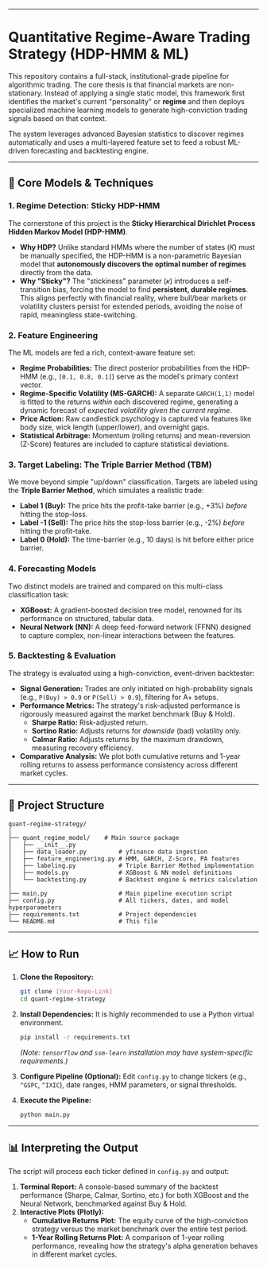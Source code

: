 -----

# Quantitative Regime-Aware Trading Strategy (HDP-HMM & ML)

This repository contains a full-stack, institutional-grade pipeline for algorithmic trading. The core thesis is that financial markets are non-stationary. Instead of applying a single static model, this framework first identifies the market's current "personality" or **regime** and then deploys specialized machine learning models to generate high-conviction trading signals based on that context.

The system leverages advanced Bayesian statistics to discover regimes automatically and uses a multi-layered feature set to feed a robust ML-driven forecasting and backtesting engine.

-----

## 🚀 Core Models & Techniques

### 1\. Regime Detection: Sticky HDP-HMM

The cornerstone of this project is the **Sticky Hierarchical Dirichlet Process Hidden Markov Model (HDP-HMM)**.

  * **Why HDP?** Unlike standard HMMs where the number of states ($K$) must be manually specified, the HDP-HMM is a non-parametric Bayesian model that **autonomously discovers the optimal number of regimes** directly from the data.
  * **Why "Sticky"?** The "stickiness" parameter ($\kappa$) introduces a self-transition bias, forcing the model to find **persistent, durable regimes**. This aligns perfectly with financial reality, where bull/bear markets or volatility clusters persist for extended periods, avoiding the noise of rapid, meaningless state-switching.

### 2\. Feature Engineering

The ML models are fed a rich, context-aware feature set:

  * **Regime Probabilities:** The direct posterior probabilities from the HDP-HMM (e.g., `[0.1, 0.8, 0.1]`) serve as the model's primary context vector.
  * **Regime-Specific Volatility (MS-GARCH):** A separate `GARCH(1,1)` model is fitted to the returns *within* each discovered regime, generating a dynamic forecast of *expected volatility given the current regime*.
  * **Price Action:** Raw candlestick psychology is captured via features like body size, wick length (upper/lower), and overnight gaps.
  * **Statistical Arbitrage:** Momentum (rolling returns) and mean-reversion (Z-Score) features are included to capture statistical deviations.

### 3\. Target Labeling: The Triple Barrier Method (TBM)

We move beyond simple "up/down" classification. Targets are labeled using the **Triple Barrier Method**, which simulates a realistic trade:

  * **Label 1 (Buy):** The price hits the profit-take barrier (e.g., +3%) *before* hitting the stop-loss.
  * **Label -1 (Sell):** The price hits the stop-loss barrier (e.g., -2%) *before* hitting the profit-take.
  * **Label 0 (Hold):** The time-barrier (e.g., 10 days) is hit before either price barrier.

### 4\. Forecasting Models

Two distinct models are trained and compared on this multi-class classification task:

  * **XGBoost:** A gradient-boosted decision tree model, renowned for its performance on structured, tabular data.
  * **Neural Network (NN):** A deep feed-forward network (FFNN) designed to capture complex, non-linear interactions between the features.

### 5\. Backtesting & Evaluation

The strategy is evaluated using a high-conviction, event-driven backtester:

  * **Signal Generation:** Trades are only initiated on high-probability signals (e.g., `P(Buy) > 0.9` or `P(Sell) > 0.9`), filtering for A+ setups.
  * **Performance Metrics:** The strategy's risk-adjusted performance is rigorously measured against the market benchmark (Buy & Hold).
      * **Sharpe Ratio:** Risk-adjusted return.
      * **Sortino Ratio:** Adjusts returns for *downside* (bad) volatility only.
      * **Calmar Ratio:** Adjusts returns by the maximum drawdown, measuring recovery efficiency.
  * **Comparative Analysis:** We plot both cumulative returns and 1-year rolling returns to assess performance consistency across different market cycles.

-----

## 📂 Project Structure

```
quant-regime-strategy/
│
├── quant_regime_model/    # Main source package
│   ├── __init__.py
│   ├── data_loader.py         # yfinance data ingestion
│   ├── feature_engineering.py # HMM, GARCH, Z-Score, PA features
│   ├── labeling.py            # Triple Barrier Method implementation
│   ├── models.py              # XGBoost & NN model definitions
│   └── backtesting.py         # Backtest engine & metrics calculation
│
├── main.py                    # Main pipeline execution script
├── config.py                  # All tickers, dates, and model hyperparameters
├── requirements.txt           # Project dependencies
└── README.md                  # This file
```

-----

## 📈 How to Run

1.  **Clone the Repository:**

    ```bash
    git clone [Your-Repo-Link]
    cd quant-regime-strategy
    ```

2.  **Install Dependencies:**
    It is highly recommended to use a Python virtual environment.

    ```bash
    pip install -r requirements.txt
    ```

    *(Note: `tensorflow` and `ssm-learn` installation may have system-specific requirements.)*

3.  **Configure Pipeline (Optional):**
    Edit `config.py` to change tickers (e.g., `^GSPC`, `^IXIC`), date ranges, HMM parameters, or signal thresholds.

4.  **Execute the Pipeline:**

    ```bash
    python main.py
    ```

-----

## 📊 Interpreting the Output

The script will process each ticker defined in `config.py` and output:

1.  **Terminal Report:** A console-based summary of the backtest performance (Sharpe, Calmar, Sortino, etc.) for both XGBoost and the Neural Network, benchmarked against Buy & Hold.
2.  **Interactive Plots (Plotly):**
      * **Cumulative Returns Plot:** The equity curve of the high-conviction strategy versus the market benchmark over the entire test period.
      * **1-Year Rolling Returns Plot:** A comparison of 1-year rolling performance, revealing how the strategy's alpha generation behaves in different market cycles.
